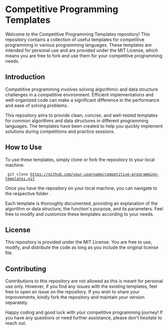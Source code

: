 # Competitive Programming Templates

Welcome to the Competitive Programming Templates repository! This repository contains a collection of useful templates for competitive programming in various programming languages. These templates are intended for personal use and are provided under the MIT License, which means you are free to fork and use them for your competitive programming needs.

## Introduction
Competitive programming involves solving algorithmic and data structure challenges in a competitive environment. Efficient implementations and well-organized code can make a significant difference in the performance and ease of solving problems.

This repository aims to provide clean, concise, and well-tested templates for common algorithms and data structures in different programming languages. The templates have been created to help you quickly implement solutions during competitions and practice sessions.


## How to Use
To use these templates, simply clone or fork the repository to your local machine:

<code> git clone https://github.com/your-username/competitive-programming-templates.git </code>

Once you have the repository on your local machine, you can navigate to the respective folder .

Each template is thoroughly documented, providing an explanation of the algorithm or data structure, the function's purpose, and its parameters. Feel free to modify and customize these templates according to your needs.

## License
This repository is provided under the MIT License. You are free to use, modify, and distribute the code as long as you include the original license file.

## Contributing
Contributions to this repository are not allowed as this is meant for personal use only. However, if you find any issues with the existing templates, feel free to open an issue on the repository. If you wish to share your improvements, kindly fork the repository and maintain your version separately.

Happy coding and good luck with your competitive programming journey! If you have any questions or need further assistance, please don't hesitate to reach out.




